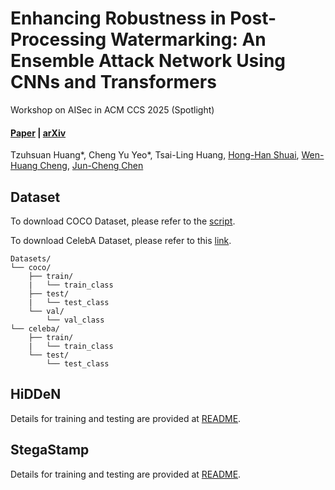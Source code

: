 # Enhancing Robustness in Post-Processing Watermarking: An Ensemble Attack Network Using CNNs and Transformers

Workshop on AISec in ACM CCS 2025 (Spotlight)

#### [Paper](https://arxiv.org/pdf/2509.03006) | [arXiv](https://arxiv.org/abs/2509.03006)
<!-- ![teaser](teaser.png) -->
Tzuhsuan Huang*,
Cheng Yu Yeo*,
Tsai-Ling Huang,
[Hong-Han Shuai](https://basiclab.lab.nycu.edu.tw/),
[Wen-Huang Cheng](https://www.csie.ntu.edu.tw/~wenhuang/),
[Jun-Cheng Chen](https://www.citi.sinica.edu.tw/pages/pullpull/)

## Dataset
To download COCO Dataset, please refer to the [script](https://gist.github.com/mkocabas/a6177fc00315403d31572e17700d7fd9).

To download CelebA Dataset, please refer to this [link](https://mmlab.ie.cuhk.edu.hk/projects/CelebA.html).

```
Datasets/
└── coco/
    ├── train/
    |   └── train_class
    ├── test/
    |   └── test_class
    └── val/
        └── val_class
└── celeba/
    ├── train/
    |   └── train_class
    └── test/
        └── test_class
```

## HiDDeN
Details for training and testing are provided at [README](./HiDDeN/README.md).
## StegaStamp
Details for training and testing are provided at [README](./StegaStamp/README.md).